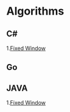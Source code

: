 # Algorithms

## C#

1.[Fixed Window](csharp/FixedWindowAlgorithm)

## Go

## JAVA

1.[Fixed Window](java/FixedWindow)

